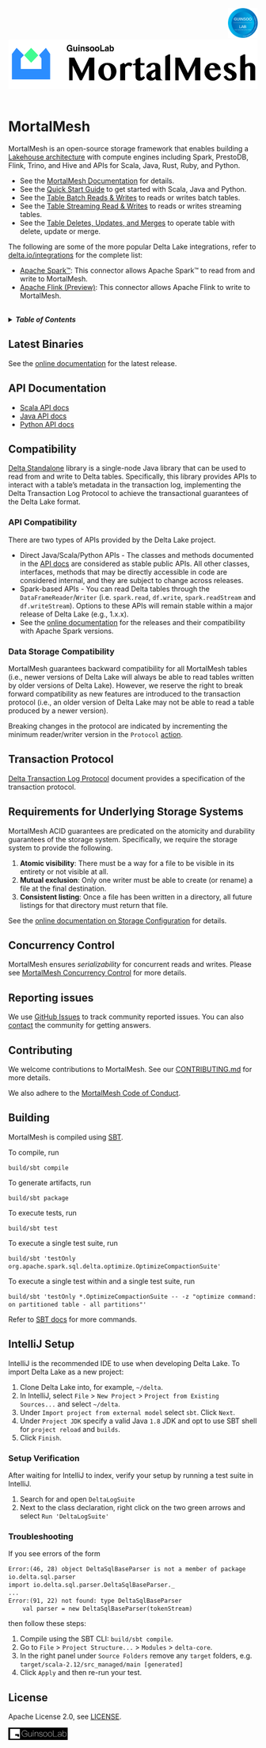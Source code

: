 <div align="right">
    <img src="https://raw.githubusercontent.com/GuinsooLab/glab/main/src/images/guinsoolab-badge.png" height="60" alt="badge">
    <br />
</div>
<div align="center">
    <img src="https://raw.githubusercontent.com/GuinsooLab/glab/main/src/images/guinsoolab-mortalmesh.svg" alt="logo" height="100" />
    <br />
    <br />
</div>

# MortalMesh

MortalMesh is an open-source storage framework that enables building a [Lakehouse architecture](http://cidrdb.org/cidr2021/papers/cidr2021_paper17.pdf) with compute engines including Spark, PrestoDB, Flink, Trino, and Hive and APIs for Scala, Java, Rust, Ruby, and Python. 
* See the [MortalMesh Documentation](https://ciusji.gitbook.io/guinsoolab/products/data-storage/mortalmesh) for details.
* See the [Quick Start Guide](https://ciusji.gitbook.io/guinsoolab/products/data-storage/mortalmesh/quickstart) to get started with Scala, Java and Python.
* See the [Table Batch Reads & Writes](https://ciusji.gitbook.io/guinsoolab/products/data-storage/mortalmesh/table-batch-reads-and-writes) to reads or writes batch tables.
* See the [Table Streaming Read & Writes](https://ciusji.gitbook.io/guinsoolab/products/data-storage/mortalmesh/table-streaming-reads-and-writes) to reads or writes streaming tables.
* See the [Table Deletes, Updates, and Merges](https://ciusji.gitbook.io/guinsoolab/products/data-storage/mortalmesh/table-deletes-updates-and-merges) to operate table with delete, update or merge.

The following are some of the more popular Delta Lake integrations, refer to [delta.io/integrations](https://delta.io/integrations/) for the complete list:

* [Apache Spark™](https://ciusji.gitbook.io/guinsoolab/products/data-storage/mortalmesh/connectors/apache-spark): This connector allows Apache Spark™ to read from and write to MortalMesh.
* [Apache Flink (Preview)](https://ciusji.gitbook.io/guinsoolab/products/data-storage/mortalmesh/connectors/apache-flink): This connector allows Apache Flink to write to MortalMesh.

<br/>

<details>
<summary><strong><em>Table of Contents</em></strong></summary>

* [Latest binaries](#latest-binaries)
* [API Documentation](#api-documentation)
* [Compatibility](#compatibility)
  * [API Compatibility](#api-compatibility)
  * [Data Storage Compatibility](#data-storage-compatibility)
* [Building](#building)
* [Transaction Protocol](#transaction-protocol)
* [Requirements for Underlying Storage Systems](#requirements-for-underlying-storage-systems)
* [Concurrency Control](#concurrency-control)
* [Reporting issues](#reporting-issues)
* [Contributing](#contributing)
* [License](#license)
* [Community](#community)
</details>


## Latest Binaries

See the [online documentation](https://docs.delta.io/latest/) for the latest release.

## API Documentation

* [Scala API docs](https://docs.delta.io/latest/delta-apidoc.html)
* [Java API docs](https://docs.delta.io/latest/api/java/index.html)
* [Python API docs](https://docs.delta.io/latest/api/python/index.html)

## Compatibility
[Delta Standalone](https://docs.delta.io/latest/delta-standalone.html) library is a single-node Java library that can be used to read from and write to Delta tables. Specifically, this library provides APIs to interact with a table’s metadata in the transaction log, implementing the Delta Transaction Log Protocol to achieve the transactional guarantees of the Delta Lake format.


### API Compatibility

There are two types of APIs provided by the Delta Lake project. 

- Direct Java/Scala/Python APIs - The classes and methods documented in the [API docs](https://docs.delta.io/latest/delta-apidoc.html) are considered as stable public APIs. All other classes, interfaces, methods that may be directly accessible in code are considered internal, and they are subject to change across releases.
- Spark-based APIs - You can read Delta tables through the `DataFrameReader`/`Writer` (i.e. `spark.read`, `df.write`, `spark.readStream` and `df.writeStream`). Options to these APIs will remain stable within a major release of Delta Lake (e.g., 1.x.x).
- See the [online documentation](https://docs.delta.io/latest/releases.html) for the releases and their compatibility with Apache Spark versions.


### Data Storage Compatibility

MortalMesh guarantees backward compatibility for all MortalMesh tables (i.e., newer versions of Delta Lake will always be able to read tables written by older versions of Delta Lake). However, we reserve the right to break forward compatibility as new features are introduced to the transaction protocol (i.e., an older version of Delta Lake may not be able to read a table produced by a newer version).

Breaking changes in the protocol are indicated by incrementing the minimum reader/writer version in the `Protocol` [action](https://github.com/delta-io/delta/blob/master/core/src/test/scala/org/apache/spark/sql/delta/ActionSerializerSuite.scala).


## Transaction Protocol

[Delta Transaction Log Protocol](PROTOCOL.md) document provides a specification of the transaction protocol.

## Requirements for Underlying Storage Systems

MortalMesh ACID guarantees are predicated on the atomicity and durability guarantees of the storage system. Specifically, we require the storage system to provide the following.

1. **Atomic visibility**: There must be a way for a file to be visible in its entirety or not visible at all.
2. **Mutual exclusion**: Only one writer must be able to create (or rename) a file at the final destination.
3. **Consistent listing**: Once a file has been written in a directory, all future listings for that directory must return that file.

See the [online documentation on Storage Configuration](https://docs.delta.io/latest/delta-storage.html) for details.

## Concurrency Control

MortalMesh ensures _serializability_ for concurrent reads and writes. Please see [MortalMesh Concurrency Control](https://docs.delta.io/latest/delta-concurrency.html) for more details.

## Reporting issues

We use [GitHub Issues](https://github.com/GuinsooLab/mortalmesh/issues) to track community reported issues. You can also [contact](#community) the community for getting answers.

## Contributing 

We welcome contributions to MortalMesh. See our [CONTRIBUTING.md](https://github.com/delta-io/delta/blob/master/CONTRIBUTING.md) for more details.

We also adhere to the [MortalMesh Code of Conduct](https://github.com/delta-io/delta/blob/master/CODE_OF_CONDUCT.md).

## Building

MortalMesh is compiled using [SBT](https://www.scala-sbt.org/1.x/docs/Command-Line-Reference.html).

To compile, run

    build/sbt compile

To generate artifacts, run

    build/sbt package

To execute tests, run

    build/sbt test

To execute a single test suite, run

    build/sbt 'testOnly org.apache.spark.sql.delta.optimize.OptimizeCompactionSuite'

To execute a single test within and a single test suite, run

    build/sbt 'testOnly *.OptimizeCompactionSuite -- -z "optimize command: on partitioned table - all partitions"'

Refer to [SBT docs](https://www.scala-sbt.org/1.x/docs/Command-Line-Reference.html) for more commands.

## IntelliJ Setup

IntelliJ is the recommended IDE to use when developing Delta Lake. To import Delta Lake as a new project:
1. Clone Delta Lake into, for example, `~/delta`.
2. In IntelliJ, select `File` > `New Project` > `Project from Existing Sources...` and select `~/delta`.
3. Under `Import project from external model` select `sbt`. Click `Next`.
4. Under `Project JDK` specify a valid Java `1.8` JDK and opt to use SBT shell for `project reload` and `builds`.
5. Click `Finish`.

### Setup Verification

After waiting for IntelliJ to index, verify your setup by running a test suite in IntelliJ.
1. Search for and open `DeltaLogSuite`
2. Next to the class declaration, right click on the two green arrows and select `Run 'DeltaLogSuite'`

### Troubleshooting

If you see errors of the form

```
Error:(46, 28) object DeltaSqlBaseParser is not a member of package io.delta.sql.parser
import io.delta.sql.parser.DeltaSqlBaseParser._
...
Error:(91, 22) not found: type DeltaSqlBaseParser
    val parser = new DeltaSqlBaseParser(tokenStream)
```

then follow these steps:
1. Compile using the SBT CLI: `build/sbt compile`.
2. Go to `File` > `Project Structure...` > `Modules` > `delta-core`.
3. In the right panel under `Source Folders` remove any `target` folders, e.g. `target/scala-2.12/src_managed/main [generated]`
4. Click `Apply` and then re-run your test.

## License

Apache License 2.0, see [LICENSE](https://github.com/delta-io/delta/blob/master/LICENSE.txt).

<img src="https://raw.githubusercontent.com/GuinsooLab/glab/main/src/images/guinsoolab-group.svg" width="120" alt="license" />

